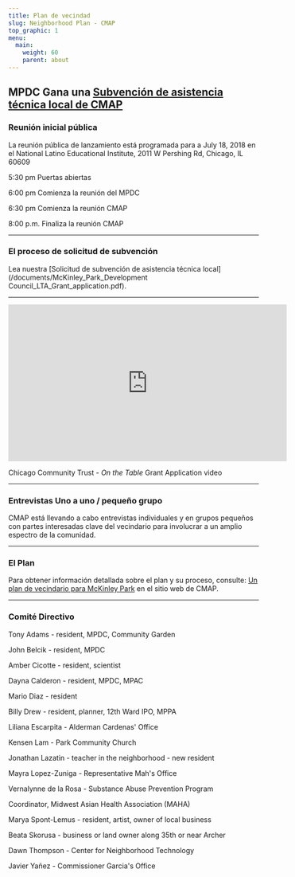 ```yaml
---
title: Plan de vecindad
slug: Neighborhood Plan - CMAP
top_graphic: 1
menu:
  main:
    weight: 60
    parent: about
---
```



## MPDC Gana una [Subvención de asistencia técnica local de CMAP](http://www.cmap.illinois.gov/programs/LTA/mckinley-park)

### Reunión inicial pública

La reunión pública de lanzamiento está programada para a July 18, 2018 en el National Latino Educational Institute, 2011 W Pershing Rd, Chicago, IL 60609

5:30 pm Puertas abiertas

6:00 pm Comienza la reunión del MPDC

6:30 pm Comienza la reunión CMAP

8:00 p.m. Finaliza la reunión CMAP
***

### El proceso de solicitud de subvención
Lea nuestra [Solicitud de subvención de asistencia técnica local](/documents/McKinley_Park_Development Council_LTA_Grant_application.pdf).

***
<iframe width="560" height="315" src="https://www.youtube.com/embed/bAoHvvL1Gkc" frameborder="0" allow="autoplay; encrypted-media" allowfullscreen></iframe>

Chicago Community Trust - *On the Table* Grant Application video
***
  
### Entrevistas Uno a uno / pequeño grupo

CMAP está llevando a cabo entrevistas individuales y en grupos pequeños con partes interesadas clave del vecindario para involucrar a un amplio espectro de la comunidad.
***

### El Plan

Para obtener información detallada sobre el plan y su proceso, consulte: [Un plan de vecindario para McKinley Park](http://www.cmap.illinois.gov/programs/LTA/mckinley-park) en el sitio web de CMAP.

***

### Comité Directivo

Tony Adams - resident, MPDC, Community Garden

John 	Belcik - resident,	MPDC

Amber	Cicotte	- resident, scientist

Dayna	Calderon - resident,	MPDC, MPAC

Mario Diaz - resident

Billy	Drew -	resident, planner, 12th Ward IPO, MPPA

Liliana	Escarpita	- Alderman Cardenas' Office

Kensen	Lam	 - Park Community Church

Jonathan Lazatin -	teacher in the neighborhood - new resident

Mayra	Lopez-Zuniga - Representative Mah's Office

Vernalynne de la Rosa -	Substance Abuse Prevention Program 

Coordinator, Midwest Asian Health Association (MAHA)

Marya	Spont-Lemus -	resident, artist, owner of local business

Beata	Skorusa	- business or land owner along 35th or near Archer

Dawn	Thompson -	Center for Neighborhood Technology

Javier	Yañez	- Commissioner Garcia's Office